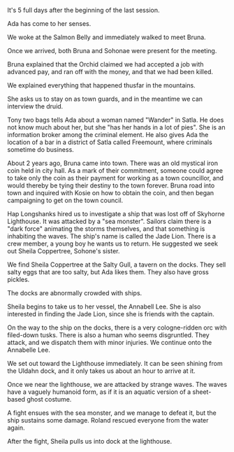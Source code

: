 <!-- TITLE: 2018-10-29 -->
<!-- SUBTITLE: The session of 2018-10-29 Earth, 3789-08-19 Ulpha -->

It's 5 full days after the beginning of the last session.

Ada has come to her senses.

We woke at the Salmon Belly and immediately walked to meet Bruna.

Once we arrived, both Bruna and Sohonae were present for the meeting.

Bruna explained that the Orchid claimed we had accepted a job with advanced pay, and ran off with the money, and that we had been killed.

We explained everything that happened thusfar in the mountains.

She asks us to stay on as town guards, and in the meantime we can interview the druid.

Tony two bags tells Ada about a woman named "Wander" in Satla. He does not know much about her, but she "has her hands in a lot of pies". She is an information broker among the criminal element. He also gives Ada the location of a bar in a district of Satla called Freemount, where criminals sometime do business.														

About 2 years ago, Bruna came into town. There was an old mystical iron coin held in city hall. As a mark of their commitment, someone could agree to take only the coin as their payment for working as a town councillor, and would thereby be tying their destiny to the town forever. Bruna road into town and inquired with Kosie on how to obtain the coin, and then began campaigning to get on the town council.

Hap Longshanks hired us to investigate a ship that was lost off of Skyhorne Lighthouse. It was attacked by a "sea monster". Sailors claim there is a "dark force" animating the storms themselves, and that something is inhabiting the waves. The ship's name is called the Jade Lion. There is a crew member, a young boy he wants us to return. He suggested we seek out Sheila Coppertree, Sohone's sister.

We find Sheila Coppertree at the Salty Gull, a tavern on the docks. They sell salty eggs that are too salty, but Ada likes them. They also have gross pickles.

The docks are abnormally crowded with ships.

Sheila begins to take us to her vessel, the Annabell Lee. She is also interested in finding the Jade Lion, since she is friends with the captain.														

On the way to the ship on the docks, there is a very cologne-ridden orc with filed-down tusks. There is also a human who seems disgruntled. They attack, and we dispatch them with minor injuries. We continue onto the Annabelle Lee.

We set out toward the Lighthouse immediately. It can be seen shining from the Uldahn dock, and it only takes us about an hour to arrive at it.

Once we near the lighthouse, we are attacked by strange waves. The waves have a vaguely humanoid form, as if it is an aquatic version of a sheet-based ghost costume.

A fight ensues with the sea monster, and we manage to defeat it, but the ship sustains some damage. Roland rescued everyone from the water again.

After the fight, Sheila pulls us into dock at the lighthouse.